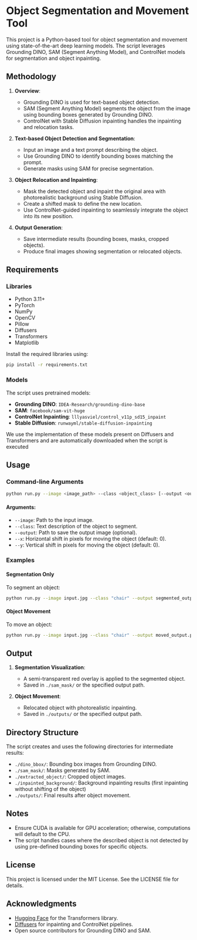 # Object Segmentation and Movement Tool

This project is a Python-based tool for object segmentation and movement using state-of-the-art deep learning models. The script leverages Grounding DINO, SAM (Segment Anything Model), and ControlNet models for segmentation and object inpainting.

## Methodology

1. **Overview**:
   - Grounding DINO is used for text-based object detection.
   - SAM (Segment Anything Model) segments the object from the image using bounding boxes generated by Grounding DINO.
   - ControlNet with Stable Diffusion inpainting handles the inpainting and relocation tasks.

2. **Text-based Object Detection and Segmentation**:
   - Input an image and a text prompt describing the object.
   - Use Grounding DINO to identify bounding boxes matching the prompt.
   - Generate masks using SAM for precise segmentation.

3. **Object Relocation and Inpainting**:
   - Mask the detected object and inpaint the original area with photorealistic background using Stable Diffusion.
   - Create a shifted mask to define the new location.
   - Use ControlNet-guided inpainting to seamlessly integrate the object into its new position.

4. **Output Generation**:
   - Save intermediate results (bounding boxes, masks, cropped objects).
   - Produce final images showing segmentation or relocated objects.

## Requirements

### Libraries
- Python 3.11+
- PyTorch
- NumPy
- OpenCV
- Pillow
- Diffusers
- Transformers
- Matplotlib

Install the required libraries using:

```bash
pip install -r requirements.txt
```

### Models
The script uses pretrained models:
- **Grounding DINO**: `IDEA-Research/grounding-dino-base`
- **SAM**: `facebook/sam-vit-huge`
- **ControlNet Inpainting**: `lllyasviel/control_v11p_sd15_inpaint`
- **Stable Diffusion**: `runwayml/stable-diffusion-inpainting`

We use the implementation of these models present on Diffusers and Transformers and are automatically downloaded when the script is executed

## Usage

### Command-line Arguments

```bash
python run.py --image <image_path> --class <object_class> [--output <output_path>] [--x <x_shift>] [--y <y_shift>]
```

#### Arguments:
- `--image`: Path to the input image.
- `--class`: Text description of the object to segment.
- `--output`: Path to save the output image (optional).
- `--x`: Horizontal shift in pixels for moving the object (default: 0).
- `--y`: Vertical shift in pixels for moving the object (default: 0).

### Examples

#### Segmentation Only
To segment an object:

```bash
python run.py --image input.jpg --class "chair" --output segmented_output.png
```

#### Object Movement
To move an object:

```bash
python run.py --image input.jpg --class "chair" --output moved_output.png --x 50 --y 100
```

## Output

1. **Segmentation Visualization**:
   - A semi-transparent red overlay is applied to the segmented object.
   - Saved in `./sam_mask/` or the specified output path.

2. **Object Movement**:
   - Relocated object with photorealistic inpainting.
   - Saved in `./outputs/` or the specified output path.

## Directory Structure

The script creates and uses the following directories for intermediate results:
- `./dino_bbox/`: Bounding box images from Grounding DINO.
- `./sam_mask/`: Masks generated by SAM.
- `./extracted_object/`: Cropped object images.
- `./inpainted_background/`: Background inpainting results (first inpainting without shifting of the object)
- `./outputs/`: Final results after object movement.

## Notes

- Ensure CUDA is available for GPU acceleration; otherwise, computations will default to the CPU.
- The script handles cases where the described object is not detected by using pre-defined bounding boxes for specific objects.

## License

This project is licensed under the MIT License. See the LICENSE file for details.

## Acknowledgments

- [Hugging Face](https://huggingface.co/) for the Transformers library.
- [Diffusers](https://github.com/huggingface/diffusers) for inpainting and ControlNet pipelines.
- Open source contributors for Grounding DINO and SAM.

